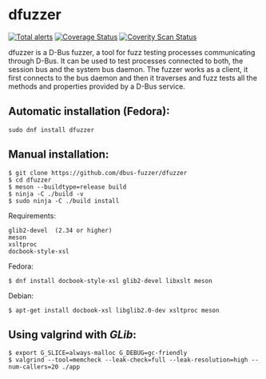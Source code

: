 dfuzzer
=======
[![Total alerts](https://img.shields.io/lgtm/alerts/g/dbus-fuzzer/dfuzzer.svg?logo=lgtm&logoWidth=18)](https://lgtm.com/projects/g/dbus-fuzzer/dfuzzer/alerts)
[![Coverage Status](https://coveralls.io/repos/github/dbus-fuzzer/dfuzzer/badge.svg)](https://coveralls.io/github/dbus-fuzzer/dfuzzer)
[![Coverity Scan Status](https://scan.coverity.com/projects/24889/badge.svg)](https://scan.coverity.com/projects/dfuzzer)

dfuzzer is a D-Bus fuzzer, a tool for fuzz testing processes communicating
through D-Bus. It can be used to test processes connected to both, the session
bus and the system bus daemon. The fuzzer works as a client, it first connects
to the bus daemon and then it traverses and fuzz tests all the methods and
properties provided by a D-Bus service.

Automatic installation (Fedora):
--------------

    sudo dnf install dfuzzer

Manual installation:
--------------
    $ git clone https://github.com/dbus-fuzzer/dfuzzer
    $ cd dfuzzer
    $ meson --buildtype=release build
    $ ninja -C ./build -v
    $ sudo ninja -C ./build install


Requirements:

    glib2-devel  (2.34 or higher)
    meson
    xsltproc
    docbook-style-xsl

Fedora:

    $ dnf install docbook-style-xsl glib2-devel libxslt meson

Debian:

    $ apt-get install docbook-xsl libglib2.0-dev xsltproc meson


Using valgrind with _GLib_:
--------------
    $ export G_SLICE=always-malloc G_DEBUG=gc-friendly
    $ valgrind --tool=memcheck --leak-check=full --leak-resolution=high --num-callers=20 ./app
